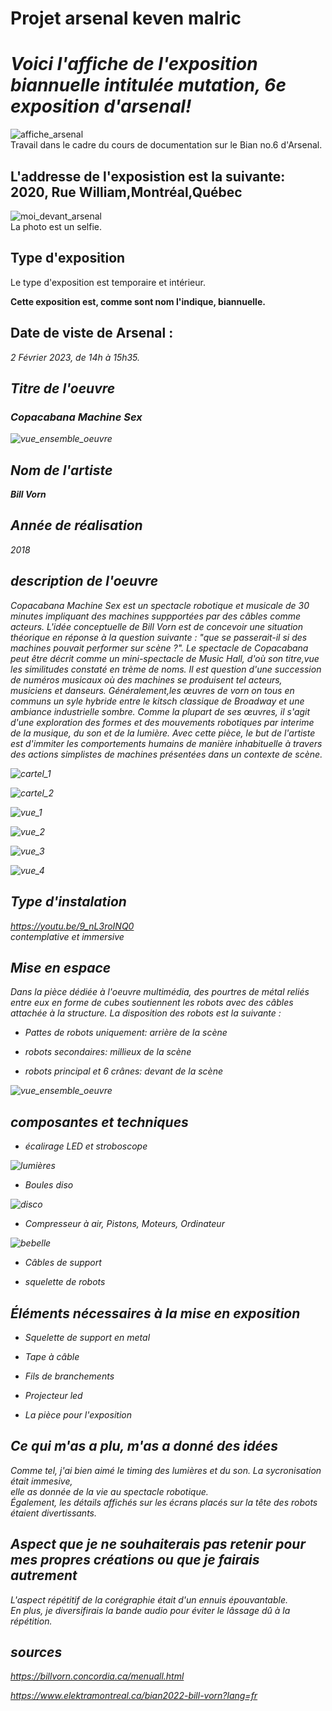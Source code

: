 # Projet arsenal keven malric

<h1><em>Voici l'affiche de l'exposition biannuelle intitulée mutation, 6e exposition d'arsenal!</em></h1>

![affiche_arsenal](media/affiche_arsenal.jpg)
<br>
Travail dans le cadre du cours de documentation sur le Bian no.6 d'Arsenal.

<h2>L'addresse de l'exposistion est la suivante: 2020, Rue William,Montréal,Québec</h2>

![moi_devant_arsenal](media/moi_devant_arsenal.jpg)
<br>La photo est un selfie.

<h2>Type d'exposition</h2>

Le type d'exposition est temporaire et intérieur.

<strong>Cette exposition est, comme sont nom l'indique, biannuelle.</strong>

<h2>Date de viste de Arsenal :</h2>

<em> 2 Février 2023, de 14h à 15h35.<em>
  

<h2>Titre de l'oeuvre</h2>
  
<h3><em>Copacabana Machine Sex</em></h3>
  
  
![vue_ensemble_oeuvre](media/vue_ensemble_oeuvre.jpg)
  
  
<h2>Nom de l'artiste</h2>
  
<strong><em>Bill Vorn</em></strong>
  
<h2>Année de réalisation</h2>
  
<em>2018</em>  

<h2>description de l'oeuvre</h2>
  
Copacabana Machine Sex est un spectacle robotique et musicale de 30 minutes impliquant des machines suppportées par des câbles comme acteurs. L'idée conceptuelle de Bill Vorn est de concevoir une situation  théorique en réponse à la question suivante : "que se passerait-il si des machines pouvait performer sur  scène ?". Le spectacle de Copacabana peut être décrit comme un mini-spectacle de Music Hall, d'où son titre,vue les similitudes constaté en trème de noms. Il est question d'une succession de numéros musicaux où des machines se produisent tel acteurs, musiciens et danseurs. Généralement,les œuvres de vorn on tous en communs un syle hybride entre le kitsch classique de Broadway et une ambiance industrielle sombre. Comme la plupart de ses œuvres, il s'agit d'une exploration des formes et des mouvements robotiques par interime de la musique, du son et de la lumière. Avec cette pièce, le but de l'artiste est d'immiter les comportements humains de manière inhabituelle à travers des actions simplistes de machines présentées dans un contexte de scène.
  
   
  
  
  ![cartel_1](media/cartel1.jpg)

  
  
  ![cartel_2](media/cartel2.jpg)

  
  
  ![vue_1](media/vue1.jpg)

  
  
  ![vue_2](media/vue2.jpg)

  
  
  ![vue_3](media/vue3.jpg)

  
  
  ![vue_4](vue4.jpg)

  
  
  
  <h2>Type d'instalation</h2>
  
  https://youtu.be/9_nL3roINQ0
  <br>contemplative et immersive
  
  
  <h2>Mise en espace</h2>
  
  
  Dans la pièce dédiée à l'oeuvre multimédia, des pourtres de métal reliés entre eux en forme de cubes soutiennent les robots avec des câbles attachée à la structure. La disposition des robots est la suivante :
  
  
  * Pattes de robots uniquement: arrière de la scène
  
  * robots secondaires:  millieux de la scène
  
  * robots principal et 6 crânes: devant de la scène
  
  
  ![vue_ensemble_oeuvre](media/vue_ensemble_oeuvre.jpg)
  
  
  
  
  
  
  <h2>composantes et techniques</h2>
  
 
  
  * écalirage LED et stroboscope
  
  
  ![lumières](media/lumières.jpg)
  
  
  * Boules diso
  
  
  ![disco](media/disco_disco.jpg)

  
  
  * Compresseur à air,  Pistons, Moteurs, Ordinateur
  
  
  ![bebelle](media/bebelle.jpg)
  
   
  
  
  * Câbles de support
  
  
  * squelette de robots
  
  
  
  
  <h2>Éléments nécessaires à la mise en exposition</h2>
  
  * Squelette de support en metal
  
  * Tape à câble
  
  * Fils de branchements
  
  * Projecteur led
  
  * La pièce pour l'exposition
  
  
  <h2>Ce qui m'as a plu, m'as a donné des idées</h2>
  
  Comme tel, j'ai bien aimé le timing des lumières et du son. La sycronisation était immesive,<br> elle as donnée de la vie au spectacle robotique.<br>
  Également, les détails affichés sur les écrans placés sur la tête des robots étaient divertissants.
  
  
  <h2>Aspect que je ne souhaiterais pas retenir pour mes propres créations ou que je fairais autrement</h2>
  
  L'aspect répétitif de la corégraphie était d'un ennuis épouvantable.<br>En plus, je diversifirais la bande audio pour éviter le lâssage dû à la répétition.
  
  
  <h2>sources</h2>
  
  https://billvorn.concordia.ca/menuall.html
  
  
  https://www.elektramontreal.ca/bian2022-bill-vorn?lang=fr
